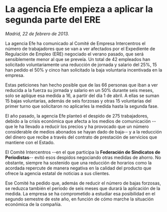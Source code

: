 # La agencia Efe empieza a aplicar la segunda parte del ERE

*Madrid, 22 de febrero de 2013.*

La agencia Efe ha comunicado al Comité de Empresa Intercentros el número de trabajadores que se van a ver afectados por el Expediente de Regulación de Empleo (ERE) negociado el verano pasado, que será sensiblemente menor al que se preveía. Un total de 42 empleados han solicitado voluntariamente una reducción de jornada y salario del 25%, 15 han pedido el 50% y cinco han solicitado la baja voluntaria incentivada en la empresa.

Estas peticiones han hecho posible que de las 66 personas que iban a ver reducida a la fuerza su jornada y salario en un 50% durante seis meses, solo se aplique esa medida a 16, a partir del día 1 de abril. A ellas se suman 15 bajas voluntarias, además de seis forzosas y otras 15 voluntarias del primer turno que solicitaron no aplicarles la medida hasta la segunda fase.

El año pasado, la agencia Efe planteó el despido de 275 trabajadores, debido a la crisis económica que afecta a los medios de comunicación --que le ha llevado a reducir los precios y ha provocado que un número considerable de medios abonados se hayan dado de baja-- y a la reducción del dinero que recibe a través del contrato de prestación de servicios que mantiene con el Estado.

El Comité Intercentros --en el que participa la **Federación de Sindicatos de Periodistas**-- evitó esos despidos negociando otras medidas de ahorro. No obstante, siempre ha sostenido que una reducción de horarios como la acordada repercute de manera negativa en la calidad del producto que ofrece la agencia estatal de noticias a sus clientes.

Ese Comité ha pedido que, además de reducir el número de bajas forzosas, se reduzca también el periodo de seis meses que durará la aplicación de la medida. La empresa se ha comprometido a estudiar esa posibilidad en el segundo semestre de este año, en función de cómo marche la situación económica de la compañía.
